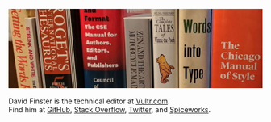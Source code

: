 ![Header](https://raw.githubusercontent.com/dfinr/dfinr.github.io/mkdocs/docs/images/headerbanner.jpg)

David Finster is the technical editor at [Vultr.com](https://www.vultr.com).  
Find him at [GitHub](https://github.com/dfinr), [Stack Overflow](https://stackoverflow.com/users/13642710/dfinr?tab=profile), [Twitter](https://twitter.com/dfinr), and [Spiceworks](https://community.spiceworks.com/people/dfinr).
